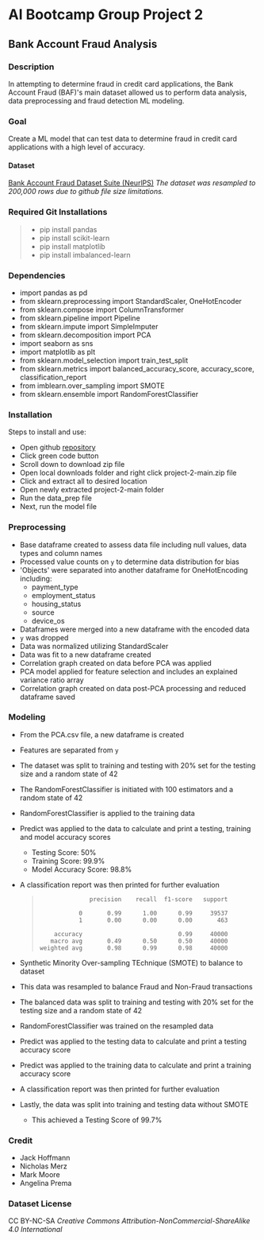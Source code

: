 # AI Bootcamp Group Project 2

## Bank Account Fraud Analysis

### Description
In attempting to determine fraud in credit card applications, the Bank Account Fraud (BAF)'s main dataset allowed us to perform data analysis, data preprocessing and fraud detection ML modeling.

### Goal
Create a ML model that can test data to determine fraud in credit card applications with a high level of accuracy.

#### Dataset
[Bank Account Fraud Dataset Suite (NeurlPS)](https://www.kaggle.com/datasets/sgpjesus/bank-account-fraud-dataset-neurips-2022?select=Base.csv)
*The dataset was resampled to 200,000 rows due to github file size limitations.*

### Required Git Installations
> - pip install pandas
> - pip install scikit-learn
> - pip install matplotlib
> - pip install imbalanced-learn
  
### Dependencies
* import pandas as pd
* from sklearn.preprocessing import StandardScaler, OneHotEncoder
* from sklearn.compose import ColumnTransformer
* from sklearn.pipeline import Pipeline
* from sklearn.impute import SimpleImputer
* from sklearn.decomposition import PCA
* import seaborn as sns
* import matplotlib as plt
* from sklearn.model_selection import train_test_split
* from sklearn.metrics import balanced_accuracy_score, accuracy_score, classification_report
* from imblearn.over_sampling import SMOTE
* from sklearn.ensemble import RandomForestClassifier

### Installation
Steps to install and use:
* Open github [repository](https://github.com/killerpennywise/project-2/tree/main)
* Click green code button
* Scroll down to download zip file
* Open local downloads folder and right click project-2-main.zip file
* Click and extract all to desired location
* Open newly extracted project-2-main folder
* Run the data_prep file
* Next, run the model file

### Preprocessing
* Base dataframe created to assess data file including null values, data types and column names
* Processed value counts on ```y``` to determine data distribution for bias
* 'Objects' were separated into another dataframe for OneHotEncoding including:
  - payment_type
  - employment_status
  - housing_status
  - source
  - device_os
* Dataframes were merged into a new dataframe with the encoded data
* ```y``` was dropped
* Data was normalized utilizing StandardScaler
* Data was fit to a new dataframe created
* Correlation graph created on data before PCA was applied
* PCA model applied for feature selection and includes an explained variance ratio array
* Correlation graph created on data post-PCA processing and reduced dataframe saved

### Modeling
* From the PCA.csv file, a new dataframe is created
* Features are separated from ```y```
* The dataset was split to training and testing with 20% set for the testing size and a random state of 42
* The RandomForestClassifier is initiated with 100 estimators and a random state of 42
* RandomForestClassifier is applied to the training data
* Predict was applied to the data to calculate and print a testing, training and model accuracy scores
   - Testing Score: 50%
   - Training Score: 99.9%
   - Model Accuracy Score: 98.8%
* A classification report was then printed for further evaluation
  
  >                   precision    recall  f1-score   support
  >
  >                0       0.99      1.00      0.99     39537
  >                1       0.00      0.00      0.00       463
  >
  >         accuracy                           0.99     40000
  >        macro avg       0.49      0.50      0.50     40000
  >     weighted avg       0.98      0.99      0.98     40000

* Synthetic Minority Over-sampling TEchnique (SMOTE) to balance to dataset
* This data was resampled to balance Fraud and Non-Fraud transactions
* The balanced data was split to training and testing with 20% set for the testing size and a random state of 42
* RandomForestClassifier was trained on the resampled data
* Predict was applied to the testing data to calculate and print a testing accuracy score
* Predict was applied to the training data to calculate and print a training accuracy score
* A classification report was then printed for further evaluation
* Lastly, the data was split into training and testing data without SMOTE
   - This achieved a Testing Score of 99.7%

### Credit
- Jack Hoffmann
- Nicholas Merz
- Mark Moore
- Angelina Prema

### Dataset License
CC BY-NC-SA
   *Creative Commons Attribution-NonCommercial-ShareAlike 4.0 International*
